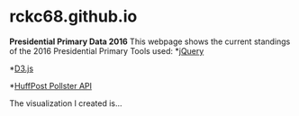 # rckc68.github.io

**Presidential Primary Data 2016**
This webpage shows the current standings of the 2016 Presidential Primary
Tools used:
*[jQuery](https://jquery.com/)  

*[D3.js](https://d3js.org/)  

*[HuffPost Pollster API](http://elections.huffingtonpost.com/pollster/api)  

The visualization I created is...
